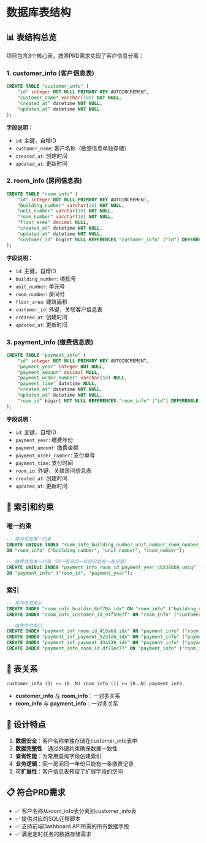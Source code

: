 # 数据库表结构

## 📊 表结构总览

项目包含3个核心表，按照PRD需求实现了客户信息分离：

### 1. customer_info (客户信息表)
```sql
CREATE TABLE "customer_info" (
    "id" integer NOT NULL PRIMARY KEY AUTOINCREMENT,
    "customer_name" varchar(100) NOT NULL,
    "created_at" datetime NOT NULL,
    "updated_at" datetime NOT NULL
);
```

**字段说明：**
- `id`: 主键，自增ID
- `customer_name`: 客户名称（敏感信息单独存储）
- `created_at`: 创建时间
- `updated_at`: 更新时间

### 2. room_info (房间信息表)
```sql
CREATE TABLE "room_info" (
    "id" integer NOT NULL PRIMARY KEY AUTOINCREMENT,
    "building_number" varchar(10) NOT NULL,
    "unit_number" varchar(10) NOT NULL,
    "room_number" varchar(10) NOT NULL,
    "floor_area" decimal NULL,
    "created_at" datetime NOT NULL,
    "updated_at" datetime NOT NULL,
    "customer_id" bigint NULL REFERENCES "customer_info" ("id") DEFERRABLE INITIALLY DEFERRED
);
```

**字段说明：**
- `id`: 主键，自增ID
- `building_number`: 楼栋号
- `unit_number`: 单元号
- `room_number`: 房间号
- `floor_area`: 建筑面积
- `customer_id`: 外键，关联客户信息表
- `created_at`: 创建时间
- `updated_at`: 更新时间

### 3. payment_info (缴费信息表)
```sql
CREATE TABLE "payment_info" (
    "id" integer NOT NULL PRIMARY KEY AUTOINCREMENT,
    "payment_year" integer NOT NULL,
    "payment_amount" decimal NULL,
    "payment_order_number" varchar(50) NULL,
    "payment_time" datetime NULL,
    "created_at" datetime NOT NULL,
    "updated_at" datetime NOT NULL,
    "room_id" bigint NOT NULL REFERENCES "room_info" ("id") DEFERRABLE INITIALLY DEFERRED
);
```

**字段说明：**
- `id`: 主键，自增ID
- `payment_year`: 缴费年份
- `payment_amount`: 缴费金额
- `payment_order_number`: 支付单号
- `payment_time`: 支付时间
- `room_id`: 外键，关联房间信息表
- `created_at`: 创建时间
- `updated_at`: 更新时间

## 🔑 索引和约束

### 唯一约束
```sql
-- 房间信息唯一约束
CREATE UNIQUE INDEX "room_info_building_number_unit_number_room_number_2599be82_uniq"
ON "room_info" ("building_number", "unit_number", "room_number");

-- 缴费信息唯一约束（同一房间同一年份只能有一条记录）
CREATE UNIQUE INDEX "payment_info_room_id_payment_year_cb238bb8_uniq"
ON "payment_info" ("room_id", "payment_year");
```

### 索引
```sql
-- 房间信息索引
CREATE INDEX "room_info_buildin_8ef70a_idx" ON "room_info" ("building_number", "unit_number", "room_number");
CREATE INDEX "room_info_customer_id_94f5987f" ON "room_info" ("customer_id");

-- 缴费信息索引
CREATE INDEX "payment_inf_room_id_418a6d_idx" ON "payment_info" ("room_id");
CREATE INDEX "payment_inf_payment_52afeb_idx" ON "payment_info" ("payment_year");
CREATE INDEX "payment_inf_payment_43a230_idx" ON "payment_info" ("payment_time");
CREATE INDEX "payment_info_room_id_df71ec77" ON "payment_info" ("room_id");
```

## 🔗 表关系

```
customer_info (1) ←→ (0..N) room_info (1) ←→ (0..N) payment_info
```

- **customer_info** 与 **room_info**：一对多关系
- **room_info** 与 **payment_info**：一对多关系

## 🎯 设计特点

1. **数据安全**：客户名称单独存储在customer_info表中
2. **数据完整性**：通过外键约束确保数据一致性
3. **查询性能**：为常用查询字段创建索引
4. **业务逻辑**：同一房间同一年份只能有一条缴费记录
5. **可扩展性**：客户信息表预留了扩展字段的空间

## 📋 符合PRD需求

- ✅ 客户名称从room_info表分离到customer_info表
- ✅ 提供对应的SQL迁移脚本
- ✅ 支持前端Dashboard API所需的所有数据字段
- ✅ 满足定时任务的数据存储需求